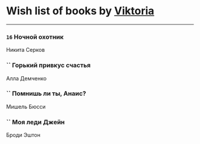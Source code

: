 # Wish list of books by [Viktoria](https://ok.ru/profile/536771522733)
---

### `16` Ночной охотник
Никита Серков

### `` Горький привкус счастья
Алла Демченко

### `` Помнишь ли ты, Анаис?
Мишель Бюсси

### `` Моя леди Джейн
Броди Эштон


